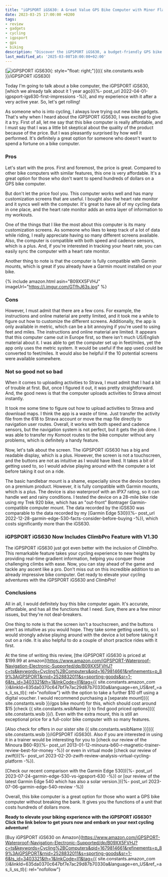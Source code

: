 ```yaml
---
title: "iGPSPORT iGS630: A Great Value GPS Bike Computer with Minor Flaws"
date: 2023-03-25 17:00:00 +0200
tags:
- review
- gadgets
- cycling
- igpsport
- gps
- biking
description: "Discover the iGPSPORT iGS630, a budget-friendly GPS bike computer with impressive features and a few drawbacks. Read our in-depth review now."
last_modified_at: '2025-03-08T10:00:00+02:00'
---
```


[![iGPSPORT iGS630](https://i.imgur.com/GTfhJ63m.jpg){: style="float: right;"}]({{ site.constants.wsib }}/iGPSPORT iGS630)

Today I'm going to talk about a bike computer, the iGPSPORT iGS630, [which we already talk about it 1 year ago]({%- post_url 2022-04-01-igpsport-igs630-first-impressions -%}), and my experience with it after a very active year. So, let's get rolling!

As someone who is into cycling, I always love trying out new bike gadgets. That's why when I heard about the iGPSPORT iGS630, I was excited to give it a try. First of all, let me say that this bike computer is really affordable, and I must say that I was a little bit skeptical about the quality of the product because of the price. But I was pleasantly surprised by how well it performed. It's definitely a great option for someone who doesn't want to spend a fortune on a bike computer.

### Pros

Let's start with the pros. First and foremost, the price is great. Compared to other bike computers with similar features, this one is very affordable. It's a great option for those who don't want to spend hundreds of dollars on a GPS bike computer.

But don't let the price fool you. This computer works well and has many customization screens that are useful. I bought also the heart rate monitor and it syncs well with the computer. It's great to have all of my cycling data in one place, and the heart rate monitor adds an extra layer of information to my workouts.

One of the things that I like the most about this computer is its many customization screens. As someone who likes to keep track of a lot of data while riding, I really appreciate having so many different screens available. Also, the computer is compatible with both speed and cadence sensors, which is a plus. And, if you're interested in tracking your heart rate, you can easily sync the computer with a heart rate monitor.

Another thing to note is that the computer is fully compatible with Garmin mounts, which is great if you already have a Garmin mount installed on your bike.

{% include amazon.html asin="B09XX5FVHJ" imageUrl="https://i.imgur.com/GTfhJ63s.jpg" %}

### Cons

However, I must admit that there are a few cons. For example, the instructions and online material are pretty limited, and it took me a while to figure out how to customize the different screens. Additionally, the app is only available in metric, which can be a bit annoying if you're used to using feet and miles. The instructions and online material are limited. It appears that this computer came out in Europe first, so there isn't much US/English material about it. I was able to get the computer set up in feet/miles, yet the app only uses the metric system. It would be useful if the app used could be converted to feet/miles. It would also be helpful if the 10 potential screens were available somewhere.

### Not so good not so bad

When it comes to uploading activities to Strava, I must admit that I had a bit of trouble at first. But, once I figured it out, it was pretty straightforward. And, the good news is that the computer uploads activities to Strava almost instantly.

It took me some time to figure out how to upload activities to Strava and download maps. I think the app is a waste of time. Just transfer the activity file from the 618 to Strava account or move the map file directly to navigation user routes. Overall, it works with both speed and cadence sensors, but the navigation system is not perfect, but it gets the job done. I was able to transfer my Komoot routes to the bike computer without any problems, which is definitely a handy feature.

Now, let's talk about the screen. The iGPSPORT iGS630 has a big and readable display, which is a plus. However, the screen is not a touchscreen, and the buttons are not as intuitive as I would have liked. It takes a bit of getting used to, so I would advise playing around with the computer a lot before taking it out on a ride.

The basic handlebar mount is a shame, especially since the device borders on a premium product. However, it is fully compatible with Garmin mounts, which is a plus. The device is also waterproof with an IPX7 rating, so it can handle wet and rainy conditions. I tested the device on a 28-mile bike ride using my Trek 920 bike, which has an "out-front" Bontrager Garmin-compatible computer mount. The data recorded by the iGS630 was comparable to the data recorded by my [Garmin Edge 530]({%- post_url 2022-12-28-garmin-edge-530-facts-consider-before-buying -%}), which costs significantly more than the iGS630.

### iGPSPORT iGS630 Now Includes ClimbPro Feature with V1.30

The iGPSPORT iGS630 just got even better with the inclusion of *ClimbPro*. This remarkable feature takes your cycling experience to new heights by providing real-time gradient information, helping you conquer those challenging climbs with ease. Now, you can stay ahead of the game and tackle any ascent like a pro. Don't miss out on this incredible addition to an already impressive bike computer. Get ready to elevate your cycling adventures with the iGPSPORT iGS630 and *ClimbPro*!

### Conclusions

All in all, I would definitely buy this bike computer again. It's accurate, affordable, and has all the functions that I need. Sure, there are a few minor issues, but they're not deal-breakers.

One thing to note is that the screen isn't a touchscreen, and the buttons aren't as intuitive as you would hope. They take some getting used to, so I would strongly advise playing around with the device a lot before taking it out on a ride. It is also helpful to do a couple of short practice rides with it first.

At the time of writing this review, [the iGPSPORT iGS630 is priced at $199.99 at amazon](https://www.amazon.com/iGPSPORT-Waterproof-Navigation-Electronic-Supported/dp/B09XX5FVHJ?c=ts&keywords=Cycling%2BComputers&qid=1679814661&refinements=p_89%3AiGPSPORT&rnid=2528832011&s=sporting-goods&sr=1-6&ts_id=3403321&th=1&linkCode=ll1&tag={{ site.constants.amazon_com }}&linkId=635da0370c647bf7e7ac29d87b70330a&language=en_US&ref_=as_li_ss_tl){: rel="nofollow"} with the option to take a further $10 off using a digital voucher. I would recommend purchasing a [separate mount]({{ site.constants.wsib }}/gps bike mount) for this, which should cost around $15 [check {{ site.constants.wsibName }} to find good priced options]({{ site.constants.wsib }}/). Even with the extra mount, this is still an exceptional price for a full-color bike computer with so many features.

[Also check for offers in our sister site {{ site.constants.wsibName }}]({{ site.constants.wsib }}/iGPSPORT iGS630). Also if you are interested in using it in a trainer would be interesting for you to [check our review of the Minoura B60-R]({%- post_url 2013-01-12-minoura-b60-r-magnetic-trainer-review-best-for-money -%}) or even in virtual mode [check our review of zwift]({%- post_url 2023-02-20-zwift-review-analysis-virtual-cycling-platform -%}).

[Check our recent comparison with the Garmin Edge 530]({%- post_url 2023-07-24-garmin-edge-530-vs-igpsport-630 -%}) or [our review of the latest Garmin Edge 540 which has also a solar version.]({%- post_url 2023-07-06-garmin-edge-540-review -%})

Overall, this bike computer is a great option for those who want a GPS bike computer without breaking the bank. It gives you the functions of a unit that costs hundreds of dollars more.

**Ready to elevate your biking experience with the iGPSPORT iGS630? Click the link below to get yours now and embark on your next cycling adventure!**

[Buy iGPSPORT iGS630 on Amazon](https://www.amazon.com/iGPSPORT-Waterproof-Navigation-Electronic-Supported/dp/B09XX5FVHJ?c=ts&keywords=Cycling%2BComputers&qid=1679814661&refinements=p_89%3AiGPSPORT&rnid=2528832011&s=sporting-goods&sr=1-6&ts_id=3403321&th=1&linkCode=ll1&tag={{ site.constants.amazon_com }}&linkId=635da0370c647bf7e7ac29d87b70330a&language=en_US&ref_=as_li_ss_tl){: rel="nofollow"} 

